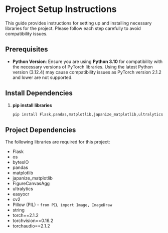 # Project Setup Instructions

This guide provides instructions for setting up and installing necessary libraries for the project. Please follow each step carefully to avoid compatibility issues.

## Prerequisites

- **Python Version**: Ensure you are using **Python 3.10** for compatibility with the necessary versions of PyTorch libraries. Using the latest Python version (3.12.4) may cause compatibility issues as PyTorch version 2.1.2 and lower are not supported.

## Install Dependencies

1. **pip install libraries**

   ```bash
   pip install Flask,pandas,matplotlib,japanize_matplotlib,ultralytics,easyocr,torch==2.1.2,torchvision==0.16.2,torchaudio==2.1.2
   ```
   
## Project Dependencies

The following libraries are required for this project:

- Flask  
- os  
- bytesIO  
- pandas  
- matplotlib  
- japanize_matplotlib  
- FigureCanvasAgg  
- ultralytics  
- easyocr  
- cv2  
- Pillow (PIL) - `from PIL import Image, ImageDraw`  
- string  
- torch==2.1.2  
- torchvision==0.16.2  
- torchaudio==2.1.2  

<!-- 
/アプリ/  
|    
|-/results/  
|-/runs/detect/predict/  
|   |-/crops/number_plate/  
|-/templates/  
|   |-index.html  
|   |-/images/  
|   |-index_waka/html  
|-app.py  
|-best.pt  
--!>


